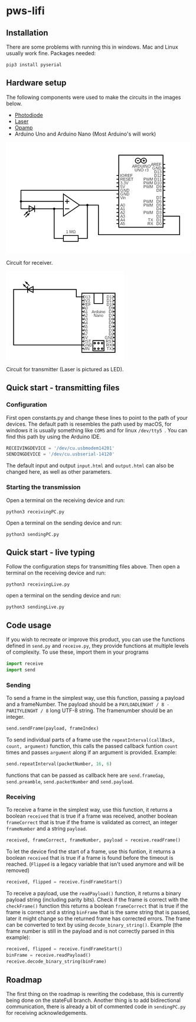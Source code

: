 # pws-lifi

## Installation
There are some problems with running this in windows. Mac and Linux usually work fine.
Packages needed:
```
pip3 install pyserial
```

## Hardware setup
The following components were used to make the circuits in the images below.
* [Photodiode](https://www.conrad.nl/p/osram-fotodiode-5-mm-1100-nm-75-sfh-203-p-154029)
* [Laser](https://www.conrad.nl/p/laserfuchs-lasermodule-punt-rood-1-mw-lfd650-1-129x20-816476)
* [Opamp](https://www.conrad.nl/p/microchip-technology-mcp6002-ip-lineaire-ic-operational-amplifier-multifunctioneel-pdip-8-651489)
* Arduino Uno and Arduino Nano (Most Arduino's will work)

![Circuit1](readme-images/circuit1.png)

Circuit for receiver.



![Circuit2](readme-images/circuit2.png)



Circuit for transmitter (Laser is pictured as LED).


## Quick start - transmitting files

### Configuration
First open constants.py and change these lines to point to the path of your devices. The default path is resembles the path used by macOS, for windows it is usually something like ```COM5``` and for linux ```/dev/tty5 ```. You can find this path by using the Arduino IDE.
```python
RECEIVINGDEVICE = '/dev/cu.usbmodem14201'
SENDINGDEVICE = '/dev/cu.usbserial-14120'
```
The default input and output ```input.html``` and ```output.html``` can also be changed here, as well as other parameters.

### Starting the transmission

Open a terminal on the receiving device and run:
```
python3 receivingPC.py
```

Open a terminal on the sending device and run:
```
python3 sendingPC.py
```

## Quick start - live typing
Follow the configuration steps for transmitting files above. Then open a terminal on the receiving device and run:
```
python3 receivingLive.py
```

open a terminal on the sending device and run:
```
python3 sendingLive.py
```

## Code usage
If you wish to recreate or improve this product, you can use the functions defined in ```send.py``` and ```receive.py```, they provide functions at multiple levels of complexity. To use these, import them in your programs
```python
import receive
import send
```

### Sending
To send a frame in the simplest way, use this function, passing a payload and a frameNumber. The payload should be a ```PAYLOADLENGHT / 8 - PARITYLENGHT / 8``` long UTF-8 string. The framenumber should be an integer.   
```python
send.sendFrame(payload, frameIndex)
```

To send individual parts of a frame use the ```repeatInterval(callBack, count, argument)``` function, this calls the passed callback funtion ```count``` times and passes ```argument``` along if an argument is provided. Example:
```python
send.repeatInterval(packetNumber, 16, 6)
```
functions that can be passed as callback here are ```send.frameGap```, ```send.preamble```, ```send.packetNumber``` and ```send.payload```.

### Receiving
To receive a frame in the simplest way, use this function, it returns a boolean ```received``` that is true if a frame was received, another boolean ```frameCorrect``` that is true if the frame is validated as correct, an integer ```frameNumber``` and a string ```payload```.
```python
received, frameCorrect, frameNumber, payload = receive.readFrame()
```

To let the device find the start of a frame, use this funtion, it returns a boolean ```received``` that is true if a frame is found before the timeout is reached. (```Flipped``` is a legacy variable that isn't used anymore and will be removed)
```python
received, flipped = receive.findFrameStart()
```

To receive a payload, use the ```readPayload()``` function, it returns a binary payload string (including parity bits). Check if the frame is correct with the ```checkFrame()``` function this returns a boolean ```frameCorrect``` that is true if the frame is correct and a string ```binFrame``` that is the same string that is passed, later it might change so the returned frame has corrected errors. The frame can be converted to text by using ```decode_binary_string()```. Example (the frame number is still in the payload and is not correctly parsed in this example):
```python
received, flipped = receive.findFrameStart()
binFrame = receive.readPayload()
receive.decode_binary_string(binFrame)
```


## Roadmap
The first thing on the roadmap is rewriting the codebase, this is currently being done on the stateFull branch. Another thing is to add bidirectional communication, there is already a bit of commented code in ```sendingPC.py``` for receiving acknowledgements. 
